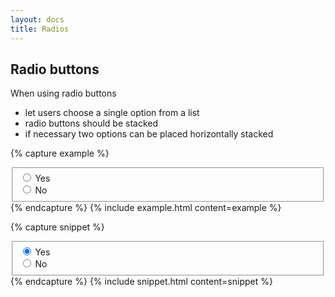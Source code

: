 ```yaml
---
layout: docs
title: Radios
---
```


## Radio buttons

When using radio buttons

- let users choose a single option from a list
- radio buttons should be stacked
- if necessary two options can be placed horizontally stacked

{% capture example %}
<fieldset class="c-fieldset">
  <div class="c-fieldset__item">
    <label class="c-radio" for="option1">
      <input checked type="radio" id="option1" name="radio1" value="option1" />
      Yes
    </label>
  </div>

  <div class="c-fieldset__item">
    <label class="c-radio" for="option2">
      <input type="radio" id="option2" name="radio1" value="option2" />
      No
    </label>
  </div>
</fieldset>
{% endcapture %}
{% include example.html content=example %}

{% capture snippet %}
<fieldset class="c-fieldset">
  <div class="c-fieldset__item">
    <label class="c-radio" for="option1">
      <input checked type="radio" id="option1" name="radio1" value="option1" />
      Yes
    </label>
  </div>

  <div class="c-fieldset__item">
    <label class="c-radio" for="option2">
      <input type="radio" id="option2" name="radio1" value="option2" />
      No
    </label>
  </div>
</fieldset>
{% endcapture %}
{% include snippet.html content=snippet %}
